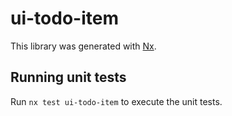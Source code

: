 # ui-todo-item

This library was generated with [Nx](https://nx.dev).

## Running unit tests

Run `nx test ui-todo-item` to execute the unit tests.

